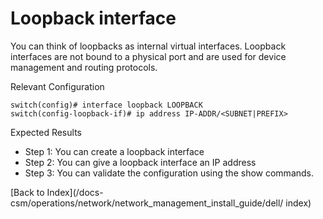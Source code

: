 # Loopback interface

You can think of loopbacks as internal virtual interfaces. Loopback interfaces are not bound to a physical port and are used for device management and routing protocols.

Relevant Configuration

```
switch(config)# interface loopback LOOPBACK
switch(config-loopback-if)# ip address IP-ADDR/<SUBNET|PREFIX>
```

Expected Results

* Step 1: You can create a loopback interface
* Step 2: You can give a loopback interface an IP address
* Step 3: You can validate the configuration using the show commands.

[Back to Index](/docs-csm/operations/network/network_management_install_guide/dell/
index)

